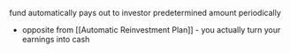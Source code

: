 fund automatically pays out to investor predetermined amount periodically
- opposite from [[Automatic Reinvestment Plan]] - you actually turn your earnings into cash